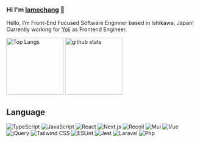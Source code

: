 ### Hi I'm <a href="https://lamechang-dev.vercel.app/">lamechang</a> 👋
<p>
  Hello, I’m Front-End Focused Software Enginner based in Ishikawa, Japan!<br> 
  Currently working for <a href="https://yoii.jp/">Yoii</a> as Frontend Engineer.
</p>

<p align="left"> 
  <img alt="Top Langs" height="150px" src="https://github-readme-stats-sigma-five.vercel.app/api?username=lamechang-dev&theme=react" />
  <img alt="github stats" height="150px" src="https://github-readme-stats-sigma-five.vercel.app/api/top-langs/?username=lamechang-dev&layout=compact&theme=react&show_icons=ture" />
</p>

## Language
![TypeScript](https://img.shields.io/badge/typescript-%23007ACC.svg?style=for-the-badge&logo=typescript&logoColor=white)
![JavaScript](https://img.shields.io/badge/javascript-%23F7DF1E.svg?style=for-the-badge&logo=javascript&logoColor=black)
![React](https://img.shields.io/badge/react-%23149ECA.svg?style=for-the-badge&logo=react&logoColor=white)
![Next.js](https://img.shields.io/badge/next.js-%23000000.svg?style=for-the-badge&logo=next.js&logoColor=white)
![Recoil](https://img.shields.io/badge/recoil-%233678e5.svg?style=for-the-badge&logo=recoil&logoColor=white)
![Mui](https://img.shields.io/badge/mui-%23007FFF.svg?style=for-the-badge&logo=mui&logoColor=white)
![Vue](https://img.shields.io/badge/vue.js-%234FC08D.svg?style=for-the-badge&logo=vue.js&logoColor=white)
![jQuery](https://img.shields.io/badge/jquery-%230769AD.svg?style=for-the-badge&logo=jQuery&logoColor=white)
![Tailwind CSS](https://img.shields.io/badge/tailwindcss-%2306B6D4.svg?style=for-the-badge&logo=tailwindcss&logoColor=white)
![ESLint](https://img.shields.io/badge/eslint-%234B32C3.svg?style=for-the-badge&logo=eslint&logoColor=white)
![Jest](https://img.shields.io/badge/jest-%23C21325.svg?style=for-the-badge&logo=jest&logoColor=white)
![Laravel](https://img.shields.io/badge/laravel-%23FF2D20.svg?style=for-the-badge&logo=laravel&logoColor=white)
![Php](https://img.shields.io/badge/php-%23777BB4.svg?style=for-the-badge&logo=php&logoColor=white)



<!--
**lamechang-dev/lamechang-dev** is a ✨ _special_ ✨ repository because its `README.md` (this file) appears on your GitHub profile.

Here are some ideas to get you started:

- 🔭 I’m currently working on ...
- 🌱 I’m currently learning ...
- 👯 I’m looking to collaborate on ...
- 🤔 I’m looking for help with ...
- 💬 Ask me about ...
- 📫 How to reach me: ...
- 😄 Pronouns: ...
- ⚡ Fun fact: ...
-->
